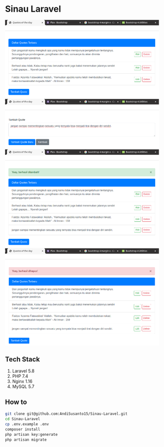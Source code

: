 # Sinau Laravel

![index](ss-mas/index.png)
![create](ss-mas/create.png)
![success](ss-mas/success.png)
![delete](ss-mas/delete.png)

## Tech Stack

1. Laravel 5.8
1. PHP 7.4
1. Nginx 1.16
1. MySQL 5.7

## How to

```sh
git clone git@github.com:AndiSusanto15/Sinau-Laravel.git
cd Sinau-Laravel
cp .env.example .env
composer install
php artisan key:generate
php artisan migrate
```
